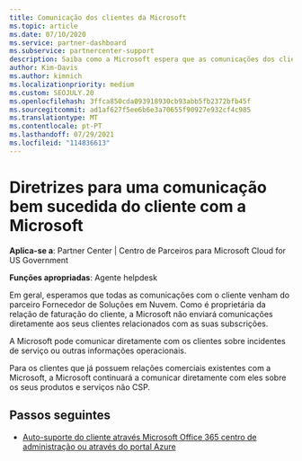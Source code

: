 ```yaml
---
title: Comunicação dos clientes da Microsoft
ms.topic: article
ms.date: 07/10/2020
ms.service: partner-dashboard
ms.subservice: partnercenter-support
description: Saiba como a Microsoft espera que as comunicações dos clientes ocorram entre clientes e parceiros no programa Fornecedor de Soluções em Nuvem.
author: Kim-Davis
ms.author: kimnich
ms.localizationpriority: medium
ms.custom: SEOJULY.20
ms.openlocfilehash: 3ffca850cda093918930cb93abb5fb2372bfb45f
ms.sourcegitcommit: ad1af627f5ee6b6e3a70655f90927e932cf4c985
ms.translationtype: MT
ms.contentlocale: pt-PT
ms.lasthandoff: 07/29/2021
ms.locfileid: "114836613"
---
```

# <a name="guidelines-for-successful-customer-communication-with-microsoft"></a>Diretrizes para uma comunicação bem sucedida do cliente com a Microsoft

**Aplica-se a**: Partner Center | Centro de Parceiros para Microsoft Cloud for US Government

**Funções apropriadas**: Agente helpdesk

Em geral, esperamos que todas as comunicações com o cliente venham do parceiro Fornecedor de Soluções em Nuvem. Como é proprietária da relação de faturação do cliente, a Microsoft não enviará comunicações diretamente aos seus clientes relacionados com as suas subscrições.

A Microsoft pode comunicar diretamente com os clientes sobre incidentes de serviço ou outras informações operacionais.

Para os clientes que já possuem relações comerciais existentes com a Microsoft, a Microsoft continuará a comunicar diretamente com eles sobre os seus produtos e serviços não CSP.

## <a name="next-steps"></a>Passos seguintes

- [Auto-suporte do cliente através Microsoft Office 365 centro de administração ou através do portal Azure](customer-self-support.md)